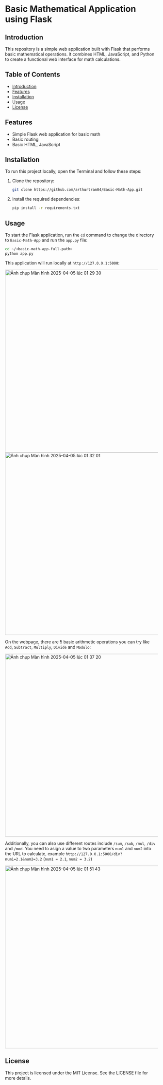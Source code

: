 # Basic Mathematical Application using Flask

## Introduction

This repository is a simple web application built with Flask that performs basic mathematical operations. It combines HTML, JavaScript, and Python to create a functional web interface for math calculations.

## Table of Contents

- [Introduction](#introduction)
- [Features](#features)
- [Installation](#installation)
- [Usage](#usage)
- [License](#license)

## Features

- Simple Flask web application for basic math
- Basic routing
- Basic HTML, JavaScript

## Installation

To run this project locally, open the Terminal and follow these steps:

1. Clone the repository:

    ```bash
    git clone https://github.com/arthurtran04/Basic-Math-App.git
    ```

5. Install the required dependencies:

    ```bash
    pip install -r requirements.txt
    ```

## Usage

To start the Flask application, run the ```cd``` command to change the directory to ```Basic-Math-App``` and run the ```app.py``` file:

   ```bash
   cd ~/<basic-math-app-full-path>
   python app.py
   ```
This application will run locally at ```http://127.0.0.1:5000```:

<img width="600rem" alt="Ảnh chụp Màn hình 2025-04-05 lúc 01 29 30" src="https://github.com/user-attachments/assets/d33cc90b-1999-4905-aac3-690455e6a28c" />

<img width="600rem" alt="Ảnh chụp Màn hình 2025-04-05 lúc 01 32 01" src="https://github.com/user-attachments/assets/2b614832-3549-4e72-8c93-5468c182121f" />

On the webpage, there are 5 basic arithmetic operations you can try like ```Add```, ```Subtract```, ```Multiply```, ```Divide``` and ```Modulo```:

<img width="600rem" alt="Ảnh chụp Màn hình 2025-04-05 lúc 01 37 20" src="https://github.com/user-attachments/assets/2e95ab54-9dbb-494e-b25d-2f1dda7f5ec8" />

Additionally, you can also use different routes include ```/sum```, ```/sub```, ```/mul```, ```/div``` and ```/mod```.
You need to asign a value to two parameters ```num1``` and ```num2``` into the URL to calculate, example ```http://127.0.0.1:5000/div?num1=2.1&num2=3.2``` (```num1 = 2.1```, ```num2 = 3.2```)

<img width="600rem" alt="Ảnh chụp Màn hình 2025-04-05 lúc 01 51 43" src="https://github.com/user-attachments/assets/d2b03b25-ca64-460e-bea3-c01e4dc6140b" />

## License

This project is licensed under the MIT License. See the LICENSE file for more details.
